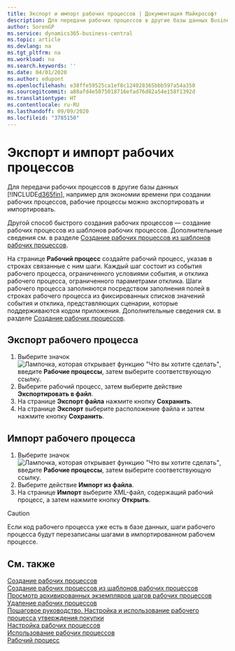 ```yaml
---
title: Экспорт и импорт рабочих процессов | Документация Майкрософт
description: Для передачи рабочих процессов в другие базы данных Business Central, например для экономии времени при создании рабочих процессов, рабочие процессы можно экспортировать и импортировать.
author: SorenGP
ms.service: dynamics365-business-central
ms.topic: article
ms.devlang: na
ms.tgt_pltfrm: na
ms.workload: na
ms.search.keywords: ''
ms.date: 04/01/2020
ms.author: edupont
ms.openlocfilehash: e38ffe59525ca1ef8c124028365bbb597a54a350
ms.sourcegitcommit: a80afd4e5075018716efad76d82a54e158f1392d
ms.translationtype: HT
ms.contentlocale: ru-RU
ms.lasthandoff: 09/09/2020
ms.locfileid: "3785150"
---
```

# <a name="export-and-import-workflows"></a>Экспорт и импорт рабочих процессов
Для передачи рабочих процессов в другие базы данных [!INCLUDE[d365fin](includes/d365fin_md.md)], например для экономии времени при создании рабочих процессов, рабочие процессы можно экспортировать и импортировать.  

 Другой способ быстрого создания рабочих процессов — создание рабочих процессов из шаблонов рабочих процессов. Дополнительные сведения см. в разделе [Создание рабочих процессов из шаблонов рабочих процессов](across-how-to-create-workflows-from-workflow-templates.md).  

 На странице **Рабочий процесс** создайте рабочий процесс, указав в строках связанные с ним шаги. Каждый шаг состоит из события рабочего процесса, ограниченного условиями события, и отклика рабочего процесса, ограниченного параметрами отклика. Шаги рабочего процесса заполняются посредством заполнения полей в строках рабочего процесса из фиксированных списков значений события и отклика, представляющих сценарии, которые поддерживаются кодом приложения. Дополнительные сведения см. в разделе [Создание рабочих процессов](across-how-to-create-workflows.md).  

## <a name="to-export-a-workflow"></a>Экспорт рабочего процесса  
1.  Выберите значок ![Лампочка, которая открывает функцию "Что вы хотите сделать"](media/ui-search/search_small.png "Что вы хотите сделать"), введите **Рабочие процессы**, затем выберите соответствующую ссылку.  
2.  Выберите рабочий процесс, затем выберите действие **Экспортировать в файл**.  
3.  На странице **Экспорт файла** нажмите кнопку **Сохранить**.  
4.  На странице **Экспорт** выберите расположение файла и затем нажмите кнопку **Сохранить**.  

## <a name="to-import-a-workflow"></a>Импорт рабочего процесса  
1.  Выберите значок ![Лампочка, которая открывает функцию "Что вы хотите сделать"](media/ui-search/search_small.png "Что вы хотите сделать"), введите **Рабочие процессы**, затем выберите соответствующую ссылку.  
2.  Выберите действие **Импорт из файла**.  
3.  На странице **Импорт** выберите XML-файл, содержащий рабочий процесс, а затем нажмите кнопку **Открыть**.  

> [!CAUTION]  
>  Если код рабочего процесса уже есть в базе данных, шаги рабочего процесса будут перезаписаны шагами в импортированном рабочем процессе.  

## <a name="see-also"></a>См. также  
 [Создание рабочих процессов](across-how-to-create-workflows.md)   
 [Создание рабочих процессов из шаблонов рабочих процессов](across-how-to-create-workflows-from-workflow-templates.md)   
 [Просмотр архивированных экземпляров шагов рабочих процессов](across-how-to-view-archived-workflow-step-instances.md)   
 [Удаление рабочих процессов](across-how-to-delete-workflows.md)   
 [Пошаговое руководство. Настройка и использование рабочего процесса утверждения покупки](walkthrough-setting-up-and-using-a-purchase-approval-workflow.md)   
 [Настройка рабочих процессов](across-set-up-workflows.md)   
 [Использование рабочих процессов](across-use-workflows.md)   
 [Рабочий процесс](across-workflow.md)   
